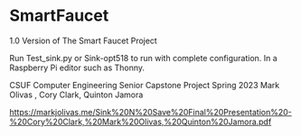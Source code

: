 # SmartFaucet
1.0 Version of The Smart Faucet Project

Run Test_sink.py or Sink-opt518 to run with complete configuration. In a Raspberry Pi editor such as Thonny. 

CSUF Computer Engineering Senior Capstone Project Spring 2023 
Mark Olivas , Cory Clark, Quinton Jamora

https://markjolivas.me/Sink%20N%20Save%20Final%20Presentation%20-%20Cory%20Clark,%20Mark%20Olivas,%20Quinton%20Jamora.pdf
